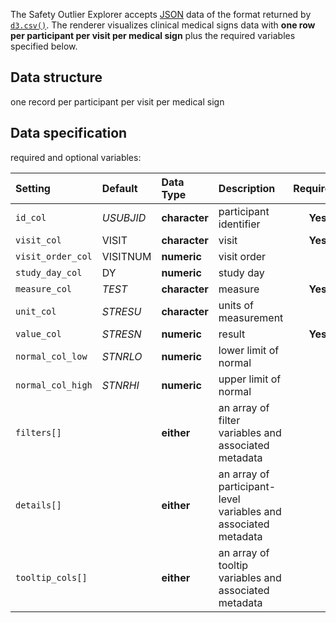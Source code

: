 The Safety Outlier Explorer accepts [JSON](https://en.wikipedia.org/wiki/JSON) data of the format returned by [`d3.csv()`](https://github.com/d3/d3-3.x-api-reference/blob/master/CSV.md). The renderer visualizes clinical medical signs data with **one row per participant per visit per medical sign** plus the required variables specified below.

## Data structure
one record per participant per visit per medical sign

## Data specification
required and optional variables:

| Setting | Default | Data Type | Description | Required? |
|:--------|:--------|:----------|:------------|:---------:|
|`id_col`|_USUBJID_|**character**|participant identifier|**Yes**|
|`visit_col`|VISIT|**character**|visit|**Yes**|
|`visit_order_col`|VISITNUM|**numeric**|visit order||
|`study_day_col`|DY|**numeric**|study day||
|`measure_col`|_TEST_|**character**|measure|**Yes**|
|`unit_col`|_STRESU_|**character**|units of measurement||
|`value_col`|_STRESN_|**numeric**|result|**Yes**|
|`normal_col_low`|_STNRLO_|**numeric**|lower limit of normal||
|`normal_col_high`|_STNRHI_|**numeric**|upper limit of normal||
|`filters[]`||**either**|an array of filter variables and associated metadata||
|`details[]`||**either**|an array of participant-level variables and associated metadata||
|`tooltip_cols[]`||**either**|an array of tooltip variables and associated metadata||